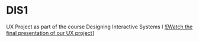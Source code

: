 # DIS1
UX Project as part of the course Designing Interactive Systems I 
[![Watch the final presentation of our UX project]](https://www.youtube.com/watch?v=XlzM27h_JXo)
